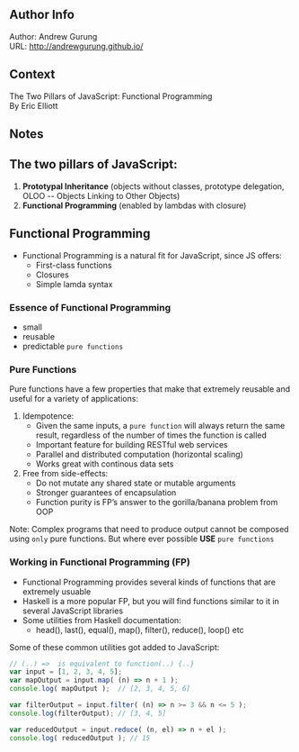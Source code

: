 
Author Info
-----------
Author: Andrew Gurung <br>
URL: http://andrewgurung.github.io/

Context
-------
The Two Pillars of JavaScript: Functional Programming <br>
By Eric Elliott

Notes
-----

## The two pillars of JavaScript:

1. **Prototypal Inheritance** (objects without classes, prototype delegation, OLOO -- Objects Linking to Other Objects)
2. **Functional Programming** (enabled by lambdas with closure)

## Functional Programming
- Functional Programming is a natural fit for JavaScript, since JS offers:
  - First-class functions
  - Closures
  - Simple lamda syntax

### Essence of Functional Programming
- small
- reusable
- predictable `pure functions`

### Pure Functions
Pure functions have a few properties that make that extremely reusable and useful for a variety of applications:

1. Idempotence:  
   - Given the same inputs, a `pure function` will always return the same result, regardless of the number of times the function is called
   - Important feature for building RESTful web services
   - Parallel and distributed computation (horizontal scaling)
   - Works great with continous data sets
2. Free from side-effects:  
   - Do not mutate any shared state or mutable arguments
   - Stronger guarantees of encapsulation
   - Function purity is FP’s answer to the gorilla/banana problem from OOP

Note: Complex programs that need to produce output cannot be composed using `only` pure functions. But where ever possible **USE** `pure functions`

### Working in Functional Programming (FP)
- Functional Programming provides several kinds of functions that are extremely usuable
- Haskell is a more popular FP, but you will find functions similar to it in several JavaScript libraries
- Some utilities from Haskell documentation:
  - head(), last(), equal(), map(), filter(), reduce(), loop() etc

Some of these common utilities got added to JavaScript:

```js
// (..) =>  is equivalent to function(..) {..}
var input = [1, 2, 3, 4, 5];
var mapOutput = input.map( (n) => n + 1 );
console.log( mapOutput );  // [2, 3, 4, 5, 6]

var filterOutput = input.filter( (n) => n >= 3 && n <= 5 );
console.log(filterOutput); // [3, 4, 5]

var reducedOutput = input.reduce( (n, el) => n + el );
console.log( reducedOutput ); // 15
```
